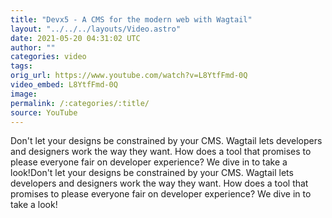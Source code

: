 ```yaml
---
title: "Devx5 - A CMS for the modern web with Wagtail"
layout: "../../../layouts/Video.astro"
date: 2021-05-20 04:31:02 UTC
author: ""
categories: video
tags: 
orig_url: https://www.youtube.com/watch?v=L8YtfFmd-0Q
video_embed: L8YtfFmd-0Q
image:
permalink: /:categories/:title/
source: YouTube
---
```

Don't let your designs be constrained by your CMS. Wagtail lets developers and designers work the way they want. How does a tool that promises to please everyone fair on developer experience? We dive in to take a look!Don't let your designs be constrained by your CMS. Wagtail lets developers and designers work the way they want. How does a tool that promises to please everyone fair on developer experience? We dive in to take a look!